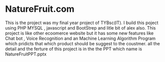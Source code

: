 # NatureFruit.com
This is the project was my final year project of TYBsc(IT).
I build this poject using PHP MYSQL , javascript and BootStrep and litle bit of alex also.
This project is like other ecoomerce website but it has some new features like Chat bot , Voice Recognition and an Machine Learning Algorithm Program which pridicts that which product should be suggest to the coustmer.
all the detail and the ferture of this project is in the the PPT which name is NatureFruitPPT.pptx
